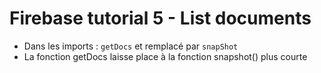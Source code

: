 # Firebase tutorial 5 - List documents

- Dans les imports : `getDocs` et remplacé par `snapShot`
- La fonction getDocs laisse place à la fonction snapshot() plus courte